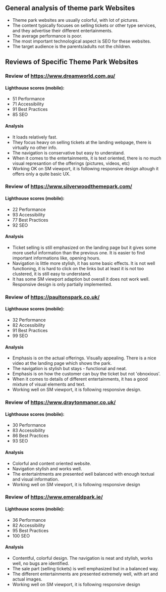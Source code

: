 

## General analysis of theme park Websites

- Theme park websites are usually colorful, with lot of pictures.
- The content typically focuses on selling tickets or other type services, and they advertise their different entertainments.
- The average performance is poor.
- The most important technological aspect is SEO for these websites.
- The target audience is the parents/adults not the children.

## Reviews of Specific Theme Park Websites

### Review of https://www.dreamworld.com.au/

#### Lighthouse scores (mobile):
- 51 Performance
- 71 Accessibility
- 91 Best Practices
- 85 SEO

#### Analysis

- It loads relatively fast.
- They focus heavy on selling tickets at the landing webpage, there is virtually no other info.
- The navigation is conservative but easy to understand.
- When it comes to the entertainments, it is text oriented, there is no much visual represantion of the offerings (pictures, videos, etc)
- Working OK on SM viewport, it is following responsive design altough it offers only a quite basic UX.


### Review of https://www.silverwoodthemepark.com/

#### Lighthouse scores (mobile):

- 22 Performance
- 93 Accessibility
- 77 Best Practices
- 92 SEO

#### Analysis

- Ticket selling is still emphasized on the landing page but it gives some more useful information than the previous one. It is easier to find important informations like, opening hours.
- Navigation is little more stylish, it has some basic effects. It is not well functioning, it is hard to click on the links but at least it is not too clustered, it is still easy to understand.
- It has some SM viewport adaption but overall it does not work well. Responsive design is only partially implemented.


### Review of https://paultonspark.co.uk/

#### Lighthouse scores (mobile):

- 32 Performance
- 82 Accessibility
- 91 Best Practices
- 99 SEO

#### Analysis

- Emphasis is on the actual offerings.
Visually appealing. There is a nice video at the landing page which shows the park.
- The navigation is stylish but stays - functional and neat.
- Emphasis is on how the customer can buy the ticket but not 'obnoxious'.
- When it comes to details of different entertainments, it has a good mixture of visual elements and text.
- Working well on SM viewport, it is following responsive design.

### Review of https://www.draytonmanor.co.uk/

#### Lighthouse scores (mobile):

- 30 Performance
- 83 Accessibility
- 86 Best Practices
- 93 SEO

#### Analysis

- Colorful and content oriented website.
- Navigation stylish and works well.
- The entertaintments are presented well balanced with enough textual and visual information.
- Working well on SM viewport, it is following responsive design


### Review of https://www.emeraldpark.ie/

#### Lighthouse scores (mobile):

- 36 Performance
- 82 Accessibility
- 95 Best Practices
- 100 SEO
#### Analysis
- Contentful, colorful design. 
The navigation is neat and stylish, works well, no bugs are identified.
- The sale part (selling tickets) is well emphasized but in a balanced way.
- The different entertainments are presented extremely well, with art and actual images.
- Working well on SM viewport, it is following responsive design

